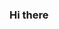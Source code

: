 ### Hi there 

<!--
**Xkibett/xkibett** is a ✨ _special_ ✨ repository because its `README.md` (this file) appears on your GitHub profile.

- 🔭 I’m currently working on ...Web development🧑‍💻demy
- 🤔 I’m looking for help with ...Anyone👌
- 💬 Ask me about ...Graphic design,computer packages and data programming
- 📫 How to reach me: ... emanuelkibet27@gmail.com 
- 😄 Pronouns: ...
- ⚡ Fun fact: ...Secret admirer😊


